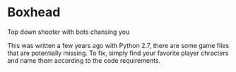 # Boxhead
Top down shooter with bots chansing you

This was written a few years ago with Python 2.7, there are some game files that are potentially missing.
To fix, simply find your favorite player chracters and name them according to the code requirements.
